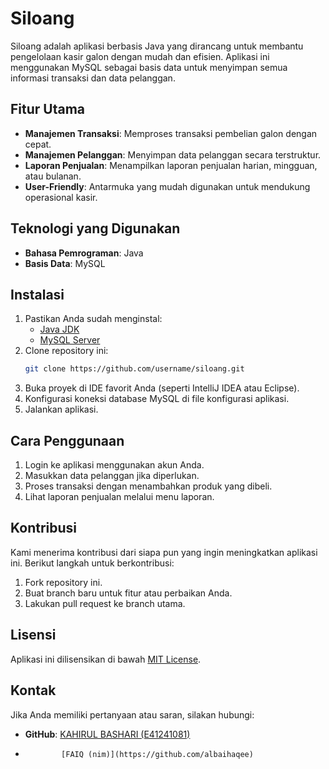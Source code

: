 # Siloang

Siloang adalah aplikasi berbasis Java yang dirancang untuk membantu pengelolaan kasir galon dengan mudah dan efisien. Aplikasi ini menggunakan MySQL sebagai basis data untuk menyimpan semua informasi transaksi dan data pelanggan.

## Fitur Utama

- **Manajemen Transaksi**: Memproses transaksi pembelian galon dengan cepat.
- **Manajemen Pelanggan**: Menyimpan data pelanggan secara terstruktur.
- **Laporan Penjualan**: Menampilkan laporan penjualan harian, mingguan, atau bulanan.
- **User-Friendly**: Antarmuka yang mudah digunakan untuk mendukung operasional kasir.

## Teknologi yang Digunakan

- **Bahasa Pemrograman**: Java
- **Basis Data**: MySQL

## Instalasi

1. Pastikan Anda sudah menginstal:
   - [Java JDK](https://www.oracle.com/java/technologies/javase-downloads.html)
   - [MySQL Server](https://dev.mysql.com/downloads/mysql/)
2. Clone repository ini:
   ```bash
   git clone https://github.com/username/siloang.git
   ```
3. Buka proyek di IDE favorit Anda (seperti IntelliJ IDEA atau Eclipse).
4. Konfigurasi koneksi database MySQL di file konfigurasi aplikasi.
5. Jalankan aplikasi.

## Cara Penggunaan

1. Login ke aplikasi menggunakan akun Anda.
2. Masukkan data pelanggan jika diperlukan.
3. Proses transaksi dengan menambahkan produk yang dibeli.
4. Lihat laporan penjualan melalui menu laporan.

## Kontribusi

Kami menerima kontribusi dari siapa pun yang ingin meningkatkan aplikasi ini. Berikut langkah untuk berkontribusi:

1. Fork repository ini.
2. Buat branch baru untuk fitur atau perbaikan Anda.
3. Lakukan pull request ke branch utama.

## Lisensi

Aplikasi ini dilisensikan di bawah [MIT License](LICENSE).

## Kontak

Jika Anda memiliki pertanyaan atau saran, silakan hubungi:
- **GitHub**: [KAHIRUL BASHARI (E41241081)](https://github.com/ZWALK880)
-             [FAIQ (nim)](https://github.com/albaihaqee)

